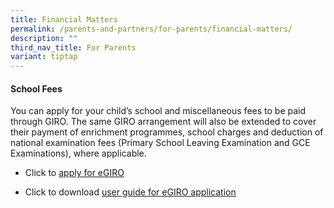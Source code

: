 ```yaml
---
title: Financial Matters
permalink: /parents-and-partners/for-parents/financial-matters/
description: ""
third_nav_title: For Parents
variant: tiptap
---
```

<h4><strong>School Fees</strong></h4>
<p>You can apply for your child’s&nbsp;school and miscellaneous fees&nbsp;to
be paid through GIRO. The same GIRO arrangement will also be extended to
cover their payment of enrichment programmes, school charges and deduction
of national examination fees (Primary School Leaving Examination and GCE
Examinations), where applicable.</p>
<ul>
<li>
<p>Click to&nbsp;<a href="https://www.moe.gov.sg/financial-matters/fees/egiro" rel="noopener noreferrer nofollow" target="_blank">apply for eGIRO</a>
</p>
</li>
<li>
<p>Click to download&nbsp;<a href="/files/egiro_user_guide_updated_4Sep2023.pdf" rel="noopener noreferrer nofollow" target="_blank">user guide for eGIRO application</a>
</p>
</li>
</ul>
<p></p>